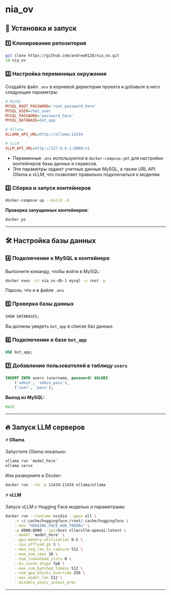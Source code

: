 # nia_ov

## 🚀 Установка и запуск

### 1️⃣ Клонирование репозитория
```sh
git clone https://github.com/andrew9128/nia_ov.git
cd nia_ov
```

### 2️⃣ Настройка переменных окружения
Создайте файл `.env` в корневой директории проекта и добавьте в него следующие параметры:

```ini
# MySQL
MYSQL_ROOT_PASSWORD='root_password_here'
MYSQL_USER=chat_user
MYSQL_PASSWORD='password_here'
MYSQL_DATABASE=bot_app

# Ollama
OLLAMA_API_URL=http://ollama:11434

# vLLM
VLLM_API_URL=http://127.0.0.1:8000/v1
```

- Переменные `.env` используются в `docker-compose.yml` для настройки контейнеров базы данных и сервисов.
- Эти параметры задают учетные данные MySQL, а также URL API Ollama и vLLM, что позволяет правильно подключаться к моделям.

### 3️⃣ Сборка и запуск контейнеров
```sh
docker-compose up --build -d
```

**Проверка запущенных контейнеров:**
```sh
docker ps
```

---

## 🛠️ Настройка базы данных

### 4️⃣ Подключение к MySQL в контейнере
Выполните команду, чтобы войти в MySQL:
```sh
docker exec -it nia_ov-db-1 mysql -u root -p
```
Пароль: что и в файле `.env`

### 5️⃣ Проверка базы данных
```sql
SHOW DATABASES;
```
Вы должны увидеть `bot_app` в списке баз данных.

### 6️⃣ Подключение к базе `bot_app`
```sql
USE bot_app;
```

### 7️⃣ Добавление пользователей в таблицу `users`
```sql
INSERT INTO users (username, password) VALUES
    ('admin', 'admin_pass'),
    ('user', 'pass');
```

**Выход из MySQL:**
```sh
exit
```

---

## 🔥 Запуск LLM серверов

**⚡ Ollama**

Запустите Ollama локально:
```sh
ollama run `model_here`
ollama serve
```
Или разверните в Docker:
```sh
docker run --rm -p 11434:11434 ollama/ollama
```

**⚡ vLLM**

Запуск vLLM с Hugging Face моделью и параметрами:
```sh
docker run --runtime nvidia --gpus all \
    -v ~/.cache/huggingface:/root/.cache/huggingface \
    --env "HUGGING_FACE_HUB_TOKEN=" \
    -p 8000:8000 --ipc=host vllm/vllm-openai:latest \
    --model `model_here` \
    --gpu-memory-utilization 0.5 \
    --cpu_offload_gb 3 \
    --max_seq_len_to_capture 512 \
    --max_num_seqs 16 \
    --num_lookahead_slots 0 \
    --kv_cache_dtype fp8 \
    --max_num_batched_tokens 512 \
    --num_gpu_blocks_override 256 \
    --max_model_len 512 \
    --disable_async_output_proc
```

---
